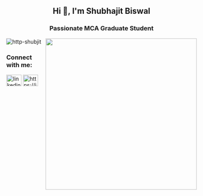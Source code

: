 <h2 align="center">Hi 👋, I'm Shubhajit Biswal</h2>
<h3 align="center">Passionate MCA Graduate Student</h3>
<img align="right" alt="" width="400px" src="https://images.app.goo.gl/KqW2iufUoMzfjNs98">
<p align="left"> <img src="https://komarev.com/ghpvc/?username=http-shubjit&label=Profile%20views&color=0e75b6&style=flat" alt="http-shubjit" /> </p>
<h3 align="left">Connect with me:</h3>
<p align="left">
<a href="https://www.linkedin.com/public-profile/settings?lipi=urn%3Ali%3Apage%3Ad_flagship3_profile_self_edit_contact-info%3B4i8CiPdWT4%2B4hUMhav%2BMCw%3D%3D" target="blank"><img align="center" src="https://raw.githubusercontent.com/rahuldkjain/github-profile-readme-generator/master/src/images/icons/Social/linked-in-alt.svg" alt="linkedin.com/in/shubajitbiswal001" height="30" width="40" /></a>
<a href="https://www.instagram.com/shubjit.02x/" target="blank"><img align="center" src="https://raw.githubusercontent.com/rahuldkjain/github-profile-readme-generator/master/src/images/icons/Social/instagram.svg" alt="https://instagram.com/http.shubjit" height="30" width="40" /></a>
</p>

